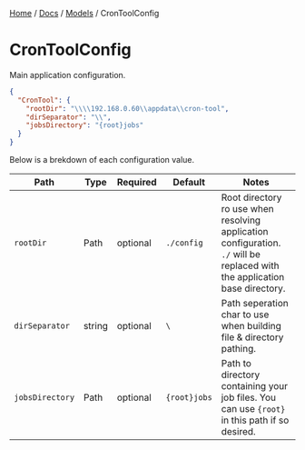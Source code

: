 [Home](/README.md) / [Docs](/docs/README.md) / [Models](/docs/models/README.md) / CronToolConfig

# CronToolConfig
Main application configuration.

```json
{
  "CronTool": {
    "rootDir": "\\\\192.168.0.60\\appdata\\cron-tool",
    "dirSeparator": "\\",
    "jobsDirectory": "{root}jobs"
  } 
}
```

Below is a brekdown of each configuration value.

| Path | Type | Required | Default | Notes |
| --- | --- | --- | --- | --- |
| `rootDir` | Path | optional | `./config` | Root directory ro use when resolving application configuration. `./` will be replaced with the application base directory. |
| `dirSeparator` | string | optional | `\` | Path seperation char to use when building file & directory pathing. |
| `jobsDirectory` | Path | optional | `{root}jobs` | Path to directory containing your job files. You can use `{root}` in this path if so desired. |
